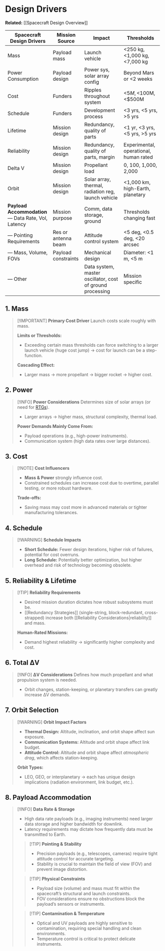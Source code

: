 # Design Drivers

**Related:** [[Spacecraft Design Overview]]

| Spacecraft Design Drivers                              | Mission Source      | Impact                                                    | Thresholds                             |
| ------------------------------------------------------ | ------------------- | --------------------------------------------------------- | -------------------------------------- |
| Mass                                                   | Payload mass        | Launch vehicle                                            | <250 kg, <1,000 kg, <7,000 kg          |
| Power Consumption                                      | Payload design      | Power sys, solar array config                             | Beyond Mars or <2 weeks                |
| Cost                                                   | Funders             | Ripples throughout system                                 | <$5M, <$100M, <$500M                   |
| Schedule                                               | Funders             | Development process                                       | <3 yrs, <5 yrs, >5 yrs                 |
| Lifetime                                               | Mission design      | Redundancy, quality of parts                              | <1 yr, <3 yrs, <5 yrs, >5 yrs          |
| Reliability                                            | Mission design      | Redundancy, quality of parts, margin                      | Experimental, operational, human rated |
| Delta V                                                | Mission design      | Propellant load                                           | 0, 100, 1,000, 2,000                   |
| Orbit                                                  | Mission design      | Solar array, thermal, radiation reg, launch vehicle       | <1,000 km, high-Earth, planetary       |
| **Payload Accommodation**<br>— Data Rate, Vol, Latency | Mission purpose     | Comm, data storage, ground                                | Thresholds changing fast               |
| — Pointing Requirements                                | Res or antenna beam | Attitude control system                                   | <5 deg, <0.5 deg, <20 arcsec           |
| — Mass, Volume, FOVs                                   | Payload constraints | Mechanical design                                         | Diameter: <1 m, <5 m                   |
| — Other                                                |                     | Data system, master oscillator, cost of ground processing | Mission specific                       |

## 1. Mass
> [!IMPORTANT] **Primary Cost Driver**
> Launch costs scale roughly with mass.
>
> **Limits or Thresholds:** 
> - Exceeding certain mass thresholds can force switching to a larger launch vehicle (huge cost jump) → cost for launch can be a step-function.
>
> **Cascading Effect:** 
> - Larger mass → more propellant → bigger rocket → higher cost.

## 2. Power
> [!INFO] **Power Considerations**
> Determines size of solar arrays (or need for [RTGs](https://en.wikipedia.org/wiki/Radioisotope_thermoelectric_generator)).
>
> - Larger arrays → higher mass, structural complexity, thermal load.
>
> **Power Demands Mainly Come From:**
> - Payload operations (e.g., high-power instruments).
> - Communication system (high data rates over large distances).

## 3. Cost
> [!NOTE] **Cost Influencers**
> - **Mass & Power** strongly influence cost.
> - Constrained schedules can increase cost due to overtime, parallel testing, or more robust hardware.
>
> **Trade-offs:** 
> - Saving mass may cost more in advanced materials or tighter manufacturing tolerances.

## 4. Schedule
> [!WARNING] **Schedule Impacts**
> - **Short Schedule:** Fewer design iterations, higher risk of failures, potential for cost overruns.
> - **Long Schedule:** Potentially better optimization, but higher overhead and risk of technology becoming obsolete.

## 5. Reliability & Lifetime
> [!TIP] **Reliability Requirements**
> - Desired mission duration dictates how robust subsystems must be.
> - [[Redundancy Strategies]] (single-string, block-redundant, cross-strapped) increase both [[Reliability Considerations|reliability]] and mass.
>
> **Human-Rated Missions:**
> - Demand highest reliability → significantly higher complexity and cost.

## 6. Total ΔV
> [!INFO] **ΔV Considerations**
> Defines how much propellant and what propulsion system is needed.
> - Orbit changes, station-keeping, or planetary transfers can greatly increase ΔV demands.

## 7. Orbit Selection
> [!WARNING] **Orbit Impact Factors**
> - **Thermal Design:** Altitude, inclination, and orbit shape affect sun exposure.
> - **Communication Systems:** Altitude and orbit shape affect link budget.
> - **Attitude Control:** Altitude and orbit shape affect *atmospheric drag*, which affects station-keeping.
>
> **Orbit Types:**
> - LEO, GEO, or interplanetary → each has unique design implications (radiation environment, link budget, etc.).

## 8. Payload Accommodation
> [!INFO] **Data Rate & Storage**
> - High data rate payloads (e.g., imaging instruments) need larger data storage and higher bandwidth for downlink.
> - Latency requirements may dictate how frequently data must be transmitted to Earth.
>
> > [!TIP] **Pointing & Stability**
> > - Precision payloads (e.g., telescopes, cameras) require tight attitude control for accurate targeting.
> > - Stability is crucial to maintain the field of view (FOV) and prevent image distortion.
>
> > [!TIP] **Physical Constraints**
> > - Payload size (volume) and mass must fit within the spacecraft’s structural and launch constraints.
> > - FOV considerations ensure no obstructions block the payload’s sensors or instruments.
>
> > [!TIP] **Contamination & Temperature**
> > - Optical and UV payloads are highly sensitive to contamination, requiring special handling and clean environments.
> > - Temperature control is critical to protect delicate instruments.

